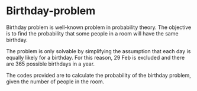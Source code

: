 # Birthday-problem

Birthday problem is well-known problem in probability theory. The objective is to find the probability that some people in a room will have the same birthday. 

The problem is only solvable by simplifying the assumption that each day is equally likely for a birthday. For this reason, 29 Feb is excluded and there are 365 possible birthdays in a year.

The codes provided are to calculate the probability of the birthday problem, given the number of people in the room. 
